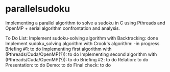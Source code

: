 # parallelsudoku
Implementing a parallel algorithm to solve a sudoku in C using Pthreads and OpenMP + serial algorithm confrontation and analysis.

To Do List:
Implement sudoku-solving algorithm with Backtracking: done
Implement sudoku_solving algorithm with Crook's algorithm: -in progress
Briefing #1: to do
Implementing first algorithm with (Pthreads/Cuda/OpenMP(?)): to do
Implementing second algorithm with (Pthreads/Cuda/OpenMP(?)): to do
Briefing #2: to do
Relation: to do
Presentation: to do 
Demo: to do
Final check: to do

